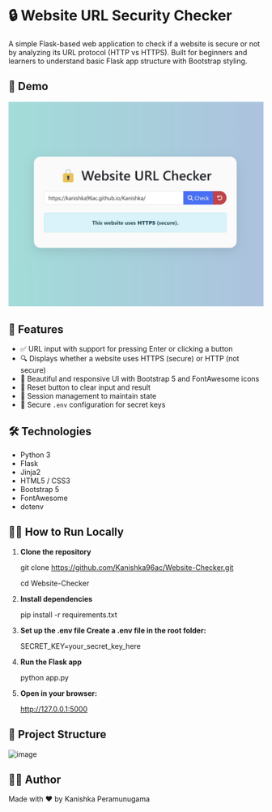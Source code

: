 # 🔒 Website URL Security Checker

A simple Flask-based web application to check if a website is secure or not by analyzing its URL protocol (HTTP vs HTTPS). Built for beginners and learners to understand basic Flask app structure with Bootstrap styling.

## 📸 Demo

![App Screenshot](website_checker.jpg)

## 🚀 Features

- ✅ URL input with support for pressing Enter or clicking a button
- 🔍 Displays whether a website uses HTTPS (secure) or HTTP (not secure)
- 🎨 Beautiful and responsive UI with Bootstrap 5 and FontAwesome icons
- 🔁 Reset button to clear input and result
- 💾 Session management to maintain state
- 🔐 Secure `.env` configuration for secret keys

## 🛠 Technologies

- Python 3
- Flask
- Jinja2
- HTML5 / CSS3
- Bootstrap 5
- FontAwesome
- dotenv

## 🧑‍💻 How to Run Locally

1. **Clone the repository**

   git clone https://github.com/Kanishka96ac/Website-Checker.git

   cd Website-Checker

2. **Install dependencies**

   pip install -r requirements.txt

3. **Set up the .env file Create a .env file in the root folder:**

   SECRET_KEY=your_secret_key_here

4. **Run the Flask app**

   python app.py

5. **Open in your browser:**

   http://127.0.0.1:5000

## 📁 Project Structure

![image](https://github.com/user-attachments/assets/6644cd0b-1ba4-4963-b5d5-31ba628e145b)


## 👨‍💻 Author

Made with ❤️ by Kanishka Peramunugama
